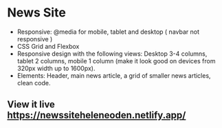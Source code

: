 # News Site

- Responsive: @media for mobile, tablet and desktop ( navbar not responsive )
- CSS Grid and Flexbox
- Responsive design with the following views: Desktop 3-4 columns, tablet 2 columns, mobile 1 column (make it look good on devices from 320px width up to 1600px).
- Elements: Header, main news article, a grid of smaller news articles, clean code.

## View it live https://newssiteheleneoden.netlify.app/

